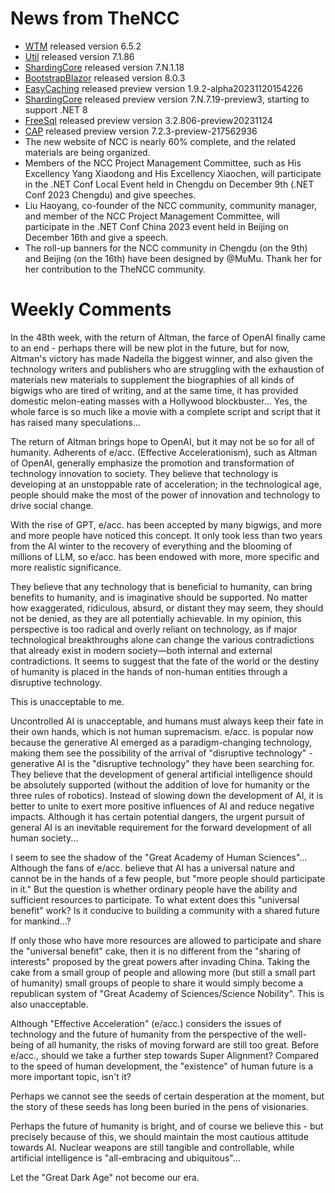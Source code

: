 # News from TheNCC

- [WTM](https://ncc.work/projects/wtm) released version 6.5.2
- [Util](https://ncc.work/projects/util) released version 7.1.86
- [ShardingCore](https://ncc.work/projects/shardingcore) released version 7.N.1.18
- [BootstrapBlazor](https://ncc.work/projects/bootstrapblazor) released version 8.0.3
- [EasyCaching](https://ncc.work/projects/easycaching) released preview version 1.9.2-alpha20231120154226
- [ShardingCore](https://ncc.work/projects/shardingcore) released preview version 7.N.7.19-preview3, starting to support .NET 8
- [FreeSql](https://ncc.work/projects/freesql) released preview version 3.2.806-preview20231124
- [CAP](https://ncc.work/projects/cap) released preview version 7.2.3-preview-217562936
- The new website of NCC is nearly 60% complete, and the related materials are being organized.
- Members of the NCC Project Management Committee, such as His Excellency Yang Xiaodong and His Excellency Xiaochen, will participate in the .NET Conf Local Event held in Chengdu on December 9th (.NET Conf 2023 Chengdu) and give speeches.
- Liu Haoyang, co-founder of the NCC community, community manager, and member of the NCC Project Management Committee, will participate in the .NET Conf China 2023 event held in Beijing on December 16th and give a speech.
- The roll-up banners for the NCC community in Chengdu (on the 9th) and Beijing (on the 16th) have been designed by @MuMu. Thank her for her contribution to the TheNCC community.

# Weekly Comments

In the 48th week, with the return of Altman, the farce of OpenAI finally came to an end - perhaps there will be new plot in the future, but for now, Altman's victory has made Nadella the biggest winner, and also given the technology writers and publishers who are struggling with the exhaustion of materials new materials to supplement the biographies of all kinds of bigwigs who are tired of writing, and at the same time, it has provided domestic melon-eating masses with a Hollywood blockbuster... Yes, the whole farce is so much like a movie with a complete script and script that it has raised many speculations...

The return of Altman brings hope to OpenAI, but it may not be so for all of humanity. Adherents of e/acc. (Effective Accelerationism), such as Altman of OpenAI, generally emphasize the promotion and transformation of technology innovation to society. They believe that technology is developing at an unstoppable rate of acceleration; in the technological age, people should make the most of the power of innovation and technology to drive social change.

With the rise of GPT, e/acc. has been accepted by many bigwigs, and more and more people have noticed this concept. It only took less than two years from the AI winter to the recovery of everything and the blooming of millions of LLM, so e/acc. has been endowed with more, more specific and more realistic significance.

They believe that any technology that is beneficial to humanity, can bring benefits to humanity, and is imaginative should be supported. No matter how exaggerated, ridiculous, absurd, or distant they may seem, they should not be denied, as they are all potentially achievable. In my opinion, this perspective is too radical and overly reliant on technology, as if major technological breakthroughs alone can change the various contradictions that already exist in modern society—both internal and external contradictions. It seems to suggest that the fate of the world or the destiny of humanity is placed in the hands of non-human entities through a disruptive technology.

This is unacceptable to me.

Uncontrolled AI is unacceptable, and humans must always keep their fate in their own hands, which is not human supremacism. e/acc. is popular now because the generative AI emerged as a paradigm-changing technology, making them see the possibility of the arrival of "disruptive technology" - generative AI is the "disruptive technology" they have been searching for. They believe that the development of general artificial intelligence should be absolutely supported (without the addition of love for humanity or the three rules of robotics). Instead of slowing down the development of AI, it is better to unite to exert more positive influences of AI and reduce negative impacts. Although it has certain potential dangers, the urgent pursuit of general AI is an inevitable requirement for the forward development of all human society...

I seem to see the shadow of the "Great Academy of Human Sciences"... Although the fans of e/acc. believe that AI has a universal nature and cannot be in the hands of a few people, but "more people should participate in it." But the question is whether ordinary people have the ability and sufficient resources to participate. To what extent does this "universal benefit" work? Is it conducive to building a community with a shared future for mankind...?

If only those who have more resources are allowed to participate and share the "universal benefit" cake, then it is no different from the "sharing of interests" proposed by the great powers after invading China. Taking the cake from a small group of people and allowing more (but still a small part of humanity) small groups of people to share it would simply become a republican system of "Great Academy of Sciences/Science Nobility". This is also unacceptable.

Although "Effective Acceleration" (e/acc.) considers the issues of technology and the future of humanity from the perspective of the well-being of all humanity, the risks of moving forward are still too great. Before e/acc., should we take a further step towards Super Alignment? Compared to the speed of human development, the "existence" of human future is a more important topic, isn't it?

Perhaps we cannot see the seeds of certain desperation at the moment, but the story of these seeds has long been buried in the pens of visionaries.

Perhaps the future of humanity is bright, and of course we believe this - but precisely because of this, we should maintain the most cautious attitude towards AI. Nuclear weapons are still tangible and controllable, while artificial intelligence is "all-embracing and ubiquitous"...

Let the "Great Dark Age" not become our era.